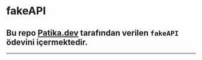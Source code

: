 # fakeAPI
## Bu repo [Patika.dev](https://www.patika.dev) tarafından verilen `fakeAPI` ödevini içermektedir.
---
